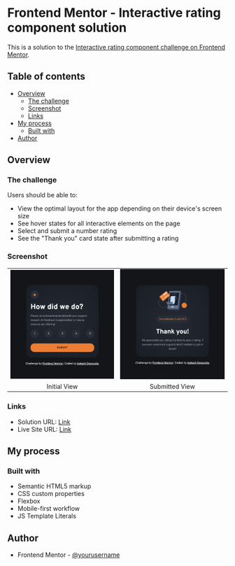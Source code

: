 # Frontend Mentor - Interactive rating component solution

This is a solution to the [Interactive rating component challenge on Frontend Mentor](https://www.frontendmentor.io/challenges/interactive-rating-component-koxpeBUmI).

## Table of contents

- [Overview](#overview)
  - [The challenge](#the-challenge)
  - [Screenshot](#screenshot)
  - [Links](#links)
- [My process](#my-process)
  - [Built with](#built-with)
- [Author](#author)

## Overview

### The challenge

Users should be able to:

- View the optimal layout for the app depending on their device's screen size
- See hover states for all interactive elements on the page
- Select and submit a number rating
- See the "Thank you" card state after submitting a rating

### Screenshot

<table align="center">
  <tr>
    <td><img src="initial.png" alt="Initial View" width="250"></td>
    <td><img src="submitted.png" alt="Submitted View" width="250"></td>
  </tr>
  <tr align="center">
    <td>Initial View</td>
    <td>Submitted View</td>
  </tr>
</table>

### Links

- Solution URL: [Link](https://github.com/a-d14/interactive-rating-component-frontend-mentor)
- Live Site URL: [Link](https://a-d14.github.io/interactive-rating-component-frontend-mentor)

## My process

### Built with

- Semantic HTML5 markup
- CSS custom properties
- Flexbox
- Mobile-first workflow
- JS Template Literals

## Author
- Frontend Mentor - [@yourusername](https://www.frontendmentor.io/profile/a-d14)
